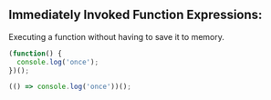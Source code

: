 ## Immediately Invoked Function Expressions:
Executing a function without having to save it to memory.
```javascript
(function() {
  console.log('once');
})();

(() => console.log('once'))();
```
